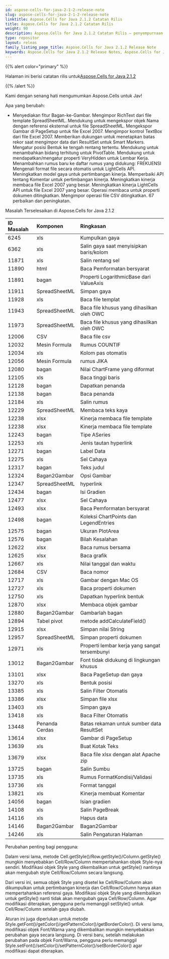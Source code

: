 ```yaml
---
id: aspose-cells-for-java-2-1-2-release-note
slug: aspose-cells-for-java-2-1-2-release-note
linktitle: Aspose.Cells for Java 2.1.2 Catatan Rilis
title: Aspose.Cells for Java 2.1.2 Catatan Rilis
weight: 90
description: Aspose.Cells for Java 2.1.2 Catatan Rilis – penyempurnaan terbaru, fitur baru, dan perbaikan
type: repositor
layout: releas
family_listing_page_title: Aspose.Cells for Java 2.1.2 Release Note
keywords: Aspose.Cells for Java 2.1.2 Release Notes, Aspose.Cells for Java 2.1.2 updates and fixe
---
```

{{% alert color="primary" %}} 

 Halaman ini berisi catatan rilis untuk[Aspose.Cells for Java 2.1.2](https://releases.aspose.com/cells/java/new-releases/aspose.cells-for-java-2.1.2/)

{{% /alert %}} 

 Kami dengan senang hati mengumumkan Aspose.Cells untuk Jav!

 Apa yang berubah:

- Menyediakan fitur Bagan-ke-Gambar.
 Mengimpor RichText dari file template SpreadSheetML.
Mendukung untuk mengekspor objek Nama dengan referensi eksternal untuk file SpreadSheetML.
 Mengekspor Gambar di PageSetup untuk file Excel 2007.
 Mengimpor kontrol TextBox dari file Excel 2007.
 Memberikan dukungan untuk menetapkan batas rekor saat mengimpor data dari ResultSet untuk Smart Markers.
 Mengatur posisi Bentuk ke tengah rentang tertentu.
 Mendukung untuk menambahkan bidang terhitung untuk PivotTable.
 Mendukung untuk mendapatkan/mengatur properti VeryHidden untuk Lembar Kerja.
 Menambahkan rumus baru ke daftar rumus yang didukung: FREKUENSI
 Mengenali format file secara otomatis untuk LightCells API.
 Meningkatkan model gaya untuk pertimbangan kinerja.
 Memperbaiki API tentang Komentar untuk pertimbangan kinerja.
 Meningkatkan kinerja membaca file Excel 2007 yang besar.
 Meningkatkan kinerja LightCells API untuk file Excel 2007 yang besar.
 Operasi membaca untuk properti dokumen ditingkatkan.
Mengimpor operasi file CSV ditingkatkan.
 67 perbaikan dan peningkatan.

 Masalah Terselesaikan di Aspose.Cells for Java 2.1.2



|**ID Masalah** |**Komponen** |**Ringkasan** |
| :- | :- | :- |
|6245 | xls| Kumpulkan gaya|
|6362 | xls| Salin gaya saat menyisipkan baris/kolom|
|11871 | xls| Salin rentang sel|
|11890 | html| Baca Pemformatan bersyarat|
|11891 | bagan| Properti LogarithmicBase dari ValueAxis|
|11911 | SpreadSheetML| Simpan gaya|
|11928 | xls| Baca file templat|
|11943 | SpreadSheetML| Baca file khusus yang dihasilkan oleh OWC|
|11973 | SpreadSheetML| Baca file khusus yang dihasilkan oleh OWC|
|12006 |CSV | Baca file csv|
|12032 | Mesin Formula| Rumus COUNTIF|
|12034 | xls| Kolom pas otomatis|
|12056 | Mesin Formula| rumus JIKA|
|12080 | bagan| Nilai ChartFrame yang diformat|
|12105 | xls| Baca tinggi baris|
|12128 | bagan| Dapatkan penanda|
|12138 | bagan| Baca penanda|
|12184 | xls| Salin rumus|
|12229 | SpreadSheetML| Membaca teks kaya|
|12238 | xlsx| Kinerja membaca file template|
|12238 | xlsx| Kinerja membaca file template|
|12243 | bagan| Tipe ASeries|
|12253 | xls| Jenis tautan hyperlink|
|12271 | bagan| Label Data|
|12275 | xls| Sel Cahaya|
|12317 | bagan| Teks judul|
|12324 | Bagan2Gambar| Opsi Gambar|
|12347 | SpreadSheetML| hyperlink|
|12434 | bagan| Isi Gradien|
|12477 | xlsx| Sel Cahaya|
|12493 | xlsx| Baca Pemformatan bersyarat|
|12498 | bagan| Koleksi ChartPoints dan LegendEntries|
|12575 | bagan| Ukuran PlotArea|
|12576 | bagan|Bilah Kesalahan|
|12622 | xlsx| Baca rumus bersama|
|12625 | xlsx| Baca grafik|
|12667 | xls| Nilai tanggal dan waktu|
|12684 |CSV | Baca nomor|
|12717 | xls| Gambar dengan Mac OS|
|12727 | xls| Baca properti dokumen|
|12750 | xls| Dapatkan hyperlink bentuk|
|12870 | xlsx| Membaca objek gambar|
|12880 | Bagan2Gambar| Gambarlah bagan|
|12894 | Tabel pivot| metode addCalculateField()|
|12915 | xlsx| Simpan nilai String|
|12957 | SpreadSheetML| Simpan properti dokumen|
|12971 | xls| Properti lembar kerja yang sangat tersembunyi|
|13012 | Bagan2Gambar| Font tidak didukung di lingkungan khusus|
|13101 | xlsx| Baca PageSetup dan gaya|
|13270 | xls| Bentuk posisi|
|13385 | xls| Salin Filter Otomatis|
|13386 | xlsx| Simpan file xlsx|
|13403 | xls| Simpan gaya|
|13418 | xls| Baca Filter Otomatis|
|13448 | Penanda Cerdas| Batas rekaman untuk sumber data ResultSet|
|13614 | xlsx| Gambar di PageSetup|
|13639 | xls| Buat Kotak Teks|
|13679 | xlsx| Baca file xlsx dengan alat Apache zip|
|13725 | bagan| Salin Sumbu|
|13735 | xls| Rumus FormatKondisi/Validasi|
|13736 | xls| Format tanggal|
|13821 | xls| Kinerja membuat Komentar|
|14056 | bagan| Isian gradien|
|14108 | xls| Salin PageBreak|
|14116 | xls| Hapus data|
|14146 | Bagan2Gambar| Bagan2Gambar|
|14246 | xls| Salin Pengaturan Halaman|


 Perubahan penting bagi pengguna:



Dalam versi lama, metode Cell.getStyle()/Row.getStyle()/Column.getStyle() mungkin menyebabkan Cell/Row/Column mempertahankan objek Style-nya sendiri. Modifikasi objek Style yang dikembalikan untuk getStyle() nantinya akan mengubah style Cell/Row/Column secara langsung.

 Dari versi ini, semua objek Style yang disetel ke Cell/Row/Column akan dikumpulkan untuk pertimbangan kinerja dan Cell/Row/Column hanya akan mempertahankan referensi gaya. Modifikasi objek Style yang dikembalikan untuk getStyle() nanti tidak akan mengubah gaya Cell/Row/Column. Agar modifikasi diterapkan, pengguna perlu memanggil setStyle() untuk Cell/Row/Column setelah gaya diubah.

Aturan ini juga diperlukan untuk metode Style.getFont()/getColor()/getPatternColor()/getBorderColor(). Di versi lama, modifikasi objek Font/Warna yang dikembalikan mungkin menyebabkan perubahan gaya secara langsung. Di versi baru, setelah melakukan perubahan pada objek Font/Warna, pengguna perlu memanggil Style.setFont()/setColor()/setPatternColor()/setBorderColor() agar modifikasi dapat diterapkan.
